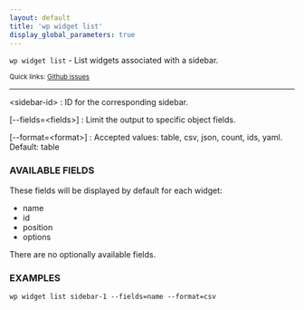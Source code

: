 ```yaml
---
layout: default
title: 'wp widget list'
display_global_parameters: true
---
```


`wp widget list` - List widgets associated with a sidebar.

<small>Quick links: <a href="https://github.com/wp-cli/wp-cli/issues?q=is%3Aopen+label%3Acommand%3Alist+sort%3Aupdated-desc">Github issues</a></small>

<hr />

&lt;sidebar-id&gt;
: ID for the corresponding sidebar.

[\--fields=&lt;fields&gt;]
: Limit the output to specific object fields.

[\--format=&lt;format&gt;]
: Accepted values: table, csv, json, count, ids, yaml. Default: table

### AVAILABLE FIELDS

These fields will be displayed by default for each widget:

* name
* id
* position
* options

There are no optionally available fields.

### EXAMPLES

    wp widget list sidebar-1 --fields=name --format=csv



